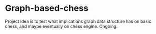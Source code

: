 # Graph-based-chess
Project idea is to test what implications graph data structure has on basic chess, and maybe eventually on chess engine. Ongoing.

